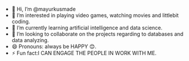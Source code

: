 - 👋 Hi, I’m @mayurkusmade
- 👀 I’m interested in playing video games, watching movies and littlebit coding. 
- 🌱 I’m currently learning artificial intelligence and data science.
- 💞️ I’m looking to collaborate on the projects regarding to databases and data analyzing.
- 😄 Pronouns: always be HAPPY 😊. 
- ⚡ Fun fact:I CAN ENGAGE THE PEOPLE IN WORK WITH ME.
